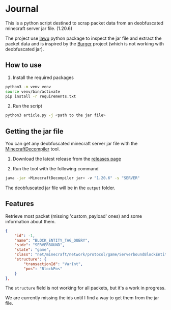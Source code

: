 # Journal

This is a python script destined to scrap packet data from an deobfuscated minecraft server jar file. (1.20.6)

The project use [lawu](https://github.com/TkTech/Lawu) python package to inspect the jar file and extract the packet data and is inspired by the [Burger](https://github.com/Pokechu22/Burger) project (which is not working with deobfuscated jar).

## How to use

1. Install the required packages

```bash
python3 -m venv venv
source venv/bin/activate
pip install -r requirements.txt
```

2. Run the script

```bash
python3 article.py -j <path to the jar file>
```

## Getting the jar file

You can get any deobfuscated minecraft server jar file with the [MinecraftDecompiler](https://github.com/MaxPixelStudios/MinecraftDecompiler) tool.

1. Download the latest release from the [releases page](https://github.com/MaxPixelStudios/MinecraftDecompiler/releases)

2. Run the tool with the following command

```bash
java -jar <MinecraftDecompiler jar> -v "1.20.6" -s "SERVER"
```

The deobfuscated jar file will be in the `output` folder.

## Features

Retrieve most packet (missing 'custom_payload' ones) and some information about them.

```json
{
    "id": -1,
    "name": "BLOCK_ENTITY_TAG_QUERY",
    "side": "SERVERBOUND",
    "state": "game",
    "class": "net/minecraft/network/protocol/game/ServerboundBlockEntityTagQueryPacket",
    "structure": {
        "transactionId": "VarInt",
        "pos": "BlockPos"
    }
},
```

The `structure` field is not working for all packets, but it's a work in progress.

We are currently missing the ids until I find a way to get them from the jar file.
